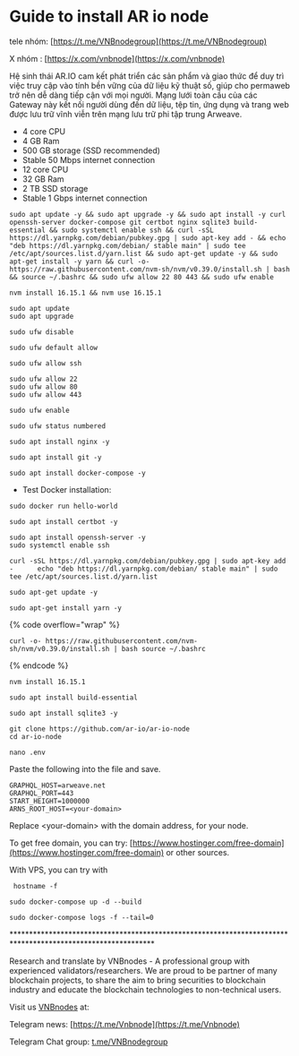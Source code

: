 # Guide to install AR io node

tele nhóm: [https://t.me/VNBnodegroup](https://t.me/VNBnodegroup)

X nhóm : [https://x.com/vnbnode](https://x.com/vnbnode)

Hệ sinh thái AR.IO cam kết phát triển các sản phẩm và giao thức để duy trì việc truy cập vào tính bền vững của dữ liệu kỹ thuật số, giúp cho permaweb trở nên dễ dàng tiếp cận với mọi người. Mạng lưới toàn cầu của các Gateway này kết nối người dùng đến dữ liệu, tệp tin, ứng dụng và trang web được lưu trữ vĩnh viễn trên mạng lưu trữ phi tập trung Arweave.

* 4 core CPU
* 4 GB Ram
* 500 GB storage (SSD recommended)
* Stable 50 Mbps internet connection
* 12 core CPU
* 32 GB Ram
* 2 TB SSD storage
* Stable 1 Gbps internet connection

```
sudo apt update -y && sudo apt upgrade -y && sudo apt install -y curl openssh-server docker-compose git certbot nginx sqlite3 build-essential && sudo systemctl enable ssh && curl -sSL https://dl.yarnpkg.com/debian/pubkey.gpg | sudo apt-key add - && echo "deb https://dl.yarnpkg.com/debian/ stable main" | sudo tee /etc/apt/sources.list.d/yarn.list && sudo apt-get update -y && sudo apt-get install -y yarn && curl -o- https://raw.githubusercontent.com/nvm-sh/nvm/v0.39.0/install.sh | bash && source ~/.bashrc && sudo ufw allow 22 80 443 && sudo ufw enable
```

```
nvm install 16.15.1 && nvm use 16.15.1
```

```
sudo apt update
sudo apt upgrade
```

```
sudo ufw disable
```

```
sudo ufw default allow
```

```
sudo ufw allow ssh
```

```
sudo ufw allow 22
sudo ufw allow 80
sudo ufw allow 443
```

```
sudo ufw enable
```

```
sudo ufw status numbered
```

```
sudo apt install nginx -y
```

```
sudo apt install git -y
```

```
sudo apt install docker-compose -y
```

* Test Docker installation:

```
sudo docker run hello-world
```

```
sudo apt install certbot -y
```

```
sudo apt install openssh-server -y
sudo systemctl enable ssh
```

```
curl -sSL https://dl.yarnpkg.com/debian/pubkey.gpg | sudo apt-key add -      echo "deb https://dl.yarnpkg.com/debian/ stable main" | sudo tee /etc/apt/sources.list.d/yarn.list
```

```
sudo apt-get update -y
```

```
sudo apt-get install yarn -y
```

{% code overflow="wrap" %}
```
curl -o- https://raw.githubusercontent.com/nvm-sh/nvm/v0.39.0/install.sh | bash source ~/.bashrc
```
{% endcode %}

```
nvm install 16.15.1
```

```
sudo apt install build-essential
```

```
sudo apt install sqlite3 -y
```

```
git clone https://github.com/ar-io/ar-io-node
cd ar-io-node
```

```
nano .env
```

Paste the following into the file and save.

```
GRAPHQL_HOST=arweave.net
GRAPHQL_PORT=443
START_HEIGHT=1000000
ARNS_ROOT_HOST=<your-domain>
```

Replace \<your-domain> with the domain address, for your node.

To get free domain, you can try: [https://www.hostinger.com/free-domain](https://www.hostinger.com/free-domain) or other sources.

With VPS, you can try with

```
 hostname -f
```

```
sudo docker-compose up -d --build
```

```
sudo docker-compose logs -f --tail=0
```

\*\*\*\*\*\*\*\*\*\*\*\*\*\*\*\*\*\*\*\*\*\*\*\*\*\*\*\*\*\*\*\*\*\*\*\*\*\*\*\*\*\*\*\*\*\*\*\*\*\*\*\*\*\*\*\*\*\*\*\*\*\*\*\*\*\*\*\*\*\*\*\*\*\*\*\*\*\*\*\*\*\*\*\*\*\*\*\*\*\*\*\*\*\*\*\*\*\*\*\*\*\*\*\*\*\*\*\*

Research and translate by VNBnodes - A professional group with experienced validators/researchers. We are proud to be partner of many blockchain projects, to share the aim to bring securities to blockchain industry and educate the blockchain technologies to non-technical users.

Visit us [VNBnodes](https://linktr.ee/vnbnodes) at:

Telegram news: [https://t.me/Vnbnode](https://t.me/Vnbnode)

Telegram Chat group: [t.me/VNBnodegroup](http://t.me/VNBnodegroup)

